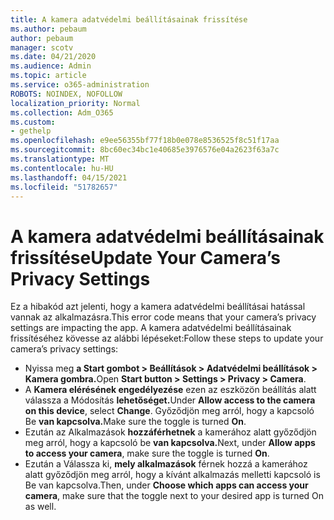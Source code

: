 ```yaml
---
title: A kamera adatvédelmi beállításainak frissítése
ms.author: pebaum
author: pebaum
manager: scotv
ms.date: 04/21/2020
ms.audience: Admin
ms.topic: article
ms.service: o365-administration
ROBOTS: NOINDEX, NOFOLLOW
localization_priority: Normal
ms.collection: Adm_O365
ms.custom:
- gethelp
ms.openlocfilehash: e9ee56355bf77f18b0e078e8536525f8c51f17aa
ms.sourcegitcommit: 8bc60ec34bc1e40685e3976576e04a2623f63a7c
ms.translationtype: MT
ms.contentlocale: hu-HU
ms.lasthandoff: 04/15/2021
ms.locfileid: "51782657"
---
```

# <a name="update-your-cameras-privacy-settings"></a><span data-ttu-id="3a0e4-102">A kamera adatvédelmi beállításainak frissítése</span><span class="sxs-lookup"><span data-stu-id="3a0e4-102">Update Your Camera’s Privacy Settings</span></span>

<span data-ttu-id="3a0e4-103">Ez a hibakód azt jelenti, hogy a kamera adatvédelmi beállításai hatással vannak az alkalmazásra.</span><span class="sxs-lookup"><span data-stu-id="3a0e4-103">This error code means that your camera’s privacy settings are impacting the app.</span></span> <span data-ttu-id="3a0e4-104">A kamera adatvédelmi beállításainak frissítéséhez kövesse az alábbi lépéseket:</span><span class="sxs-lookup"><span data-stu-id="3a0e4-104">Follow these steps to update your camera’s privacy settings:</span></span>

- <span data-ttu-id="3a0e4-105">Nyissa meg **a Start gombot > Beállítások > Adatvédelmi beállítások > Kamera gombra.**</span><span class="sxs-lookup"><span data-stu-id="3a0e4-105">Open **Start button > Settings > Privacy > Camera**.</span></span>
- <span data-ttu-id="3a0e4-106">A **Kamera elérésének engedélyezése** ezen az eszközön beállítás alatt válassza a Módosítás **lehetőséget.**</span><span class="sxs-lookup"><span data-stu-id="3a0e4-106">Under **Allow access to the camera on this device**, select **Change**.</span></span> <span data-ttu-id="3a0e4-107">Győződjön meg arról, hogy a kapcsoló Be **van kapcsolva.**</span><span class="sxs-lookup"><span data-stu-id="3a0e4-107">Make sure the toggle is turned **On**.</span></span>
- <span data-ttu-id="3a0e4-108">Ezután az Alkalmazások **hozzáférhetnek** a kamerához alatt győződjön meg arról, hogy a kapcsoló be **van kapcsolva.**</span><span class="sxs-lookup"><span data-stu-id="3a0e4-108">Next, under **Allow apps to access your camera**, make sure the toggle is turned **On**.</span></span>
- <span data-ttu-id="3a0e4-109">Ezután a Válassza ki, **mely alkalmazások** férnek hozzá a kamerához alatt győződjön meg arról, hogy a kívánt alkalmazás melletti kapcsoló is Be van kapcsolva.</span><span class="sxs-lookup"><span data-stu-id="3a0e4-109">Then, under **Choose which apps can access your camera**, make sure that the toggle next to your desired app is turned On as well.</span></span>
